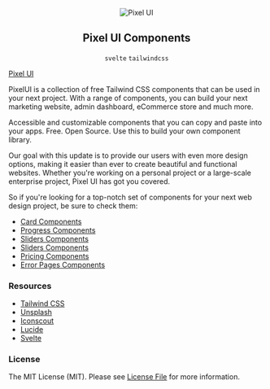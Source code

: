<div align="center">

  ![Pixel UI](/logo.png.png)
## Pixel UI Components

`svelte` `tailwindcss`
</div>


[Pixel UI](https://pixelui.dev)

PixelUI is a collection of free Tailwind CSS components that can be used in your next project. With a range of
components, you can build your next marketing website, admin dashboard, eCommerce store and much more.

Accessible and customizable components that you can copy and paste into your apps. Free. Open Source. Use this to build
your own component library.

Our goal with this update is to provide our users with even more design options, making it easier than ever to create
beautiful and functional websites. Whether you're working on a personal project or a large-scale enterprise project,
Pixel UI has got you covered.

So if you're looking for a top-notch set of components for your next web design project, be sure to check them:

- [Card Components](https://pixelui.dev/category/cards)
- [Progress Components](https://pixelui.dev/category/progress)
- [Sliders Components](https://pixelui.dev/category/sliders)
- [Sliders Components](https://pixelui.dev/category/sliders)
- [Pricing Components](https://pixelui.dev/category/pricing)
- [Error Pages Components](https://pixelui.dev/category/errors)

### Resources

- [Tailwind CSS](https://tailwindcss.com)
- [Unsplash](https://unsplash.com)
- [Iconscout](https://iconscout.com)
- [Lucide](https://lucide.dev/)
- [Svelte](https://svelte.dev)

### License

The MIT License (MIT). Please see [License File](https://github.com/pixeluidev/pixelui-kits/blob/master/LICENSE) for
more information.
